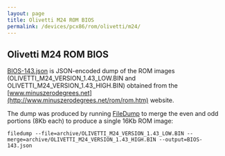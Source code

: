 ```yaml
---
layout: page
title: Olivetti M24 ROM BIOS
permalink: /devices/pcx86/rom/olivetti/m24/
---
```


Olivetti M24 ROM BIOS
---
[BIOS-143.json](BIOS-143.json) is JSON-encoded dump of the ROM images (OLIVETTI_M24_VERSION_1.43_LOW.BIN
and OLIVETTI_M24_VERSION_1.43_HIGH.BIN) obtained from the
[www.minuszerodegrees.net](http://www.minuszerodegrees.net/rom/rom.htm) website.  

The dump was produced by running [FileDump](/modules/filedump/) to merge the even and odd portions (8Kb each)
to produce a single 16Kb ROM image:

	filedump --file=archive/OLIVETTI_M24_VERSION_1.43_LOW.BIN --merge=archive/OLIVETTI_M24_VERSION_1.43_HIGH.BIN --output=BIOS-143.json
